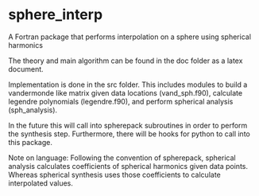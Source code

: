 # sphere_interp
A Fortran package that performs interpolation on a sphere using spherical harmonics

The theory and main algorithm can be found in the doc folder
as a latex document.

Implementation is done in the src folder.
This includes modules to build a vandermonde like matrix
given data locations (vand_sph.f90), calculate legendre
polynomials (legendre.f90), and perform spherical analysis
(sph_analysis).

In the future this will call into spherepack subroutines in
order to perform the synthesis step.
Furthermore, there will be hooks for python to call into this
package.

Note on language:
Following the convention of spherepack,
spherical analysis calculates coefficients of spherical harmonics
given data points.
Whereas spherical synthesis uses those coefficients to calculate
interpolated values.
